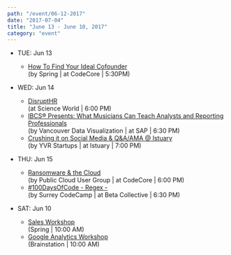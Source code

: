 ```yaml
---
path: "/event/06-12-2017"
date: "2017-07-04"
title: "June 13 - June 10, 2017"
category: "event"
---
```

* TUE: Jun 13
 
  - [How To Find Your Ideal Cofounder](https://www.meetup.com/Vancouver-Tech-Co-Founders/events/239688558/)  
  (by Spring | at CodeCore | 5:30PM)  
 
* WED: Jun 14
 
  - [DisruptHR](https://disrupthr.co/vancouver/)  
  (at Science World | 6:00 PM) 
  - [IBCS® Presents: What Musicians Can Teach Analysts and Reporting Professionals](https://www.meetup.com/Vancouver-Data-Visualization/events/239673905/)  
  (by Vancouver Data Visualization | at SAP | 6:30 PM)
  - [Crushing it on Social Media & Q&A/AMA @ Istuary](https://www.meetup.com/YVR-Startups/events/238919475/)  
  (by YVR Startups | at Istuary | 7:00 PM)
  
 
* THU: Jun 15
 
  - [Ransomware & the Cloud](https://www.meetup.com/PublicCloud/events/240601831/)  
  (by Public Cloud User Group | at CodeCore | 6:00 PM)
  - [#100DaysOfCode - Regex -](https://www.meetup.com/Surrey-Code-Camp/events/240459230/)  
  (by Surrey CodeCamp | at Beta Collective | 6:30 PM)  
 
* SAT: Jun 10
 
  - [Sales Workshop](https://www.meetup.com/Vancouver-Tech-Co-Founders/events/240191392/)  
  (Spring | 10:00 AM)
  - [Google Analytics Workshop](https://www.meetup.com/BrainStation-Vancouver/events/240321996/)  
  (Brainstation | 10:00 AM)

